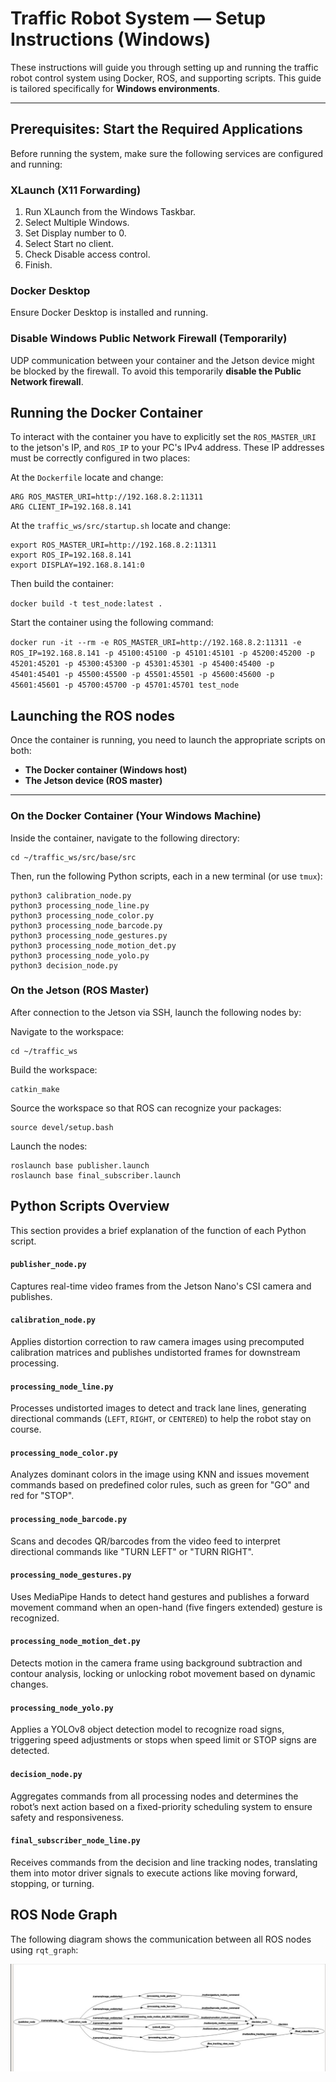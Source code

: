 # Traffic Robot System — Setup Instructions (Windows)

These instructions will guide you through setting up and running the traffic robot control system using Docker, ROS, and supporting scripts. This guide is tailored specifically for **Windows environments**.

---
## Prerequisites: Start the Required Applications

Before running the system, make sure the following services are configured and running:

### XLaunch (X11 Forwarding)

  1. Run XLaunch from the Windows Taskbar.
  2. Select Multiple Windows.
  3. Set Display number to 0.
  4. Select Start no client.
  5. Check Disable access control.
  6. Finish.

### Docker Desktop

Ensure Docker Desktop is installed and running.

### Disable Windows Public Network Firewall (Temporarily)

UDP communication between your container and the Jetson device might be blocked by the firewall. To avoid this temporarily **disable the Public Network firewall**.

## Running the Docker Container

To interact with the container you have to explicitly set the `ROS_MASTER_URI` to the jetson's IP, and `ROS_IP` to your 
PC's IPv4 address. These IP addresses must be correctly configured in two places:

At the `Dockerfile` locate and change:

```
ARG ROS_MASTER_URI=http://192.168.8.2:11311
ARG CLIENT_IP=192.168.8.141
```

At the `traffic_ws/src/startup.sh` locate and change:

```
export ROS_MASTER_URI=http://192.168.8.2:11311
export ROS_IP=192.168.8.141
export DISPLAY=192.168.8.141:0
```

 Then build the container:

`docker build -t test_node:latest .`

Start the container using the following command:


`docker run -it --rm -e ROS_MASTER_URI=http://192.168.8.2:11311 -e ROS_IP=192.168.8.141 -p 45100:45100 -p 45101:45101 -p 45200:45200 -p 45201:45201 -p 45300:45300 -p 45301:45301 -p 45400:45400 -p 45401:45401 -p 45500:45500 -p 45501:45501 -p 45600:45600 -p 45601:45601 -p 45700:45700 -p 45701:45701 test_node
`

## Launching the ROS nodes

Once the container is running, you need to launch the appropriate scripts on both:

- **The Docker container (Windows host)**
- **The Jetson device (ROS master)**

---

### On the Docker Container (Your Windows Machine)

Inside the container, navigate to the following directory:

```
cd ~/traffic_ws/src/base/src
```

Then, run the following Python scripts, each in a new terminal (or use `tmux`):

```
python3 calibration_node.py
python3 processing_node_line.py
python3 processing_node_color.py
python3 processing_node_barcode.py
python3 processing_node_gestures.py
python3 processing_node_motion_det.py
python3 processing_node_yolo.py
python3 decision_node.py
```

### On the Jetson (ROS Master)

After connection to the Jetson via SSH, launch the following nodes by:

Navigate to the workspace:

```
cd ~/traffic_ws
```

Build the workspace:

```
catkin_make
```

Source the workspace so that ROS can recognize your packages:
```
source devel/setup.bash
```

Launch the nodes:

```
roslaunch base publisher.launch
roslaunch base final_subscriber.launch
```

## Python Scripts Overview

This section provides a brief explanation of the function of each Python script.

#### `publisher_node.py`  
Captures real-time video frames from the Jetson Nano's CSI camera and publishes.

#### `calibration_node.py`  
Applies distortion correction to raw camera images using precomputed calibration matrices and publishes undistorted frames for downstream processing.

#### `processing_node_line.py`  
Processes undistorted images to detect and track lane lines, generating directional commands (`LEFT`, `RIGHT`, or `CENTERED`) to help the robot stay on course.

#### `processing_node_color.py`  
Analyzes dominant colors in the image using KNN and issues movement commands based on predefined color rules, such as green for "GO" and red for "STOP".

#### `processing_node_barcode.py`  
Scans and decodes QR/barcodes from the video feed to interpret directional commands like "TURN LEFT" or "TURN RIGHT".

#### `processing_node_gestures.py`  
Uses MediaPipe Hands to detect hand gestures and publishes a forward movement command when an open-hand (five fingers extended) gesture is recognized.

#### `processing_node_motion_det.py`  
Detects motion in the camera frame using background subtraction and contour analysis, locking or unlocking robot movement based on dynamic changes.

#### `processing_node_yolo.py`  
Applies a YOLOv8 object detection model to recognize road signs, triggering speed adjustments or stops when speed limit or STOP signs are detected.

#### `decision_node.py`  
Aggregates commands from all processing nodes and determines the robot’s next action based on a fixed-priority scheduling system to ensure safety and responsiveness.

#### `final_subscriber_node_line.py`  
Receives commands from the decision and line tracking nodes, translating them into motor driver signals to execute actions like moving forward, stopping, or turning.

## ROS Node Graph

The following diagram shows the communication between all ROS nodes using `rqt_graph`:

![ROS Node Graph](rqt_graph.jpg)
